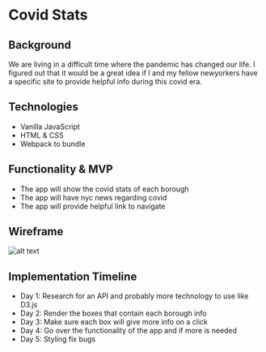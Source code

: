 # Covid Stats

## Background 
We are living in a difficult time where the pandemic has changed our life. I figured out that it would be a great idea if I and my fellow newyorkers have a specific site to provide helpful info during this covid era.

## Technologies
- Vanilla JavaScript
- HTML & CSS
- Webpack to bundle

## Functionality & MVP
- The app will show the covid stats of each borough
- The app will have nyc news regarding covid
- The app will provide helpful link to navigate

## Wireframe

![alt text](https://github.com/soura934/nyteams/blob/master/src/images/Wireframe.png)

## Implementation Timeline
- Day 1: Research for an API and probably more technology to use like D3.js
- Day 2: Render the boxes that contain each borough info
- Day 3: Make sure each box will give more info on a click
- Day 4: Go over the functionality of the app and if more is needed
- Day 5: Styling fix bugs
